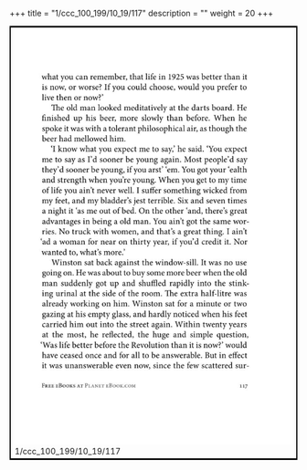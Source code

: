 +++
title = "1/ccc_100_199/10_19/117"
description = ""
weight = 20
+++

<table style="border:2px solid black;max-width:800px;max-height:800px;" 
><tr><td><img class="center-fit-jpg"
src="/jpg_/out_jpg_1984__117.jpg"  >1/ccc_100_199/10_19/117</img></td></tr></table>